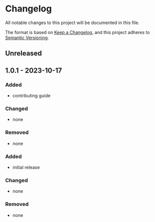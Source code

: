 # Changelog


All notable changes to this project will be documented in this file.

The format is based on [Keep a Changelog](https://keepachangelog.com/en/1.0.0/),
and this project adheres to [Semantic Versioning](https://semver.org/spec/v2.0.0.html).


## Unreleased

## 1.0.1 - 2023-10-17

### Added
- contributing guide

### Changed
- none

### Removed
- none

### Added
- initial release

### Changed
- none

### Removed
- none
